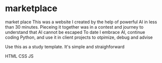 # marketplace
market place
This was a website I created by the help of powerful AI in less than 30 minutes.
Pieceing it together was in a contest and journey to understand that AI cannot be escaped
To date I embrace AI, continue coding Python, and use it in client projects to otpimize, debug and advise

Use this as a study template.
It's simple and straighforward

HTML CSS JS
